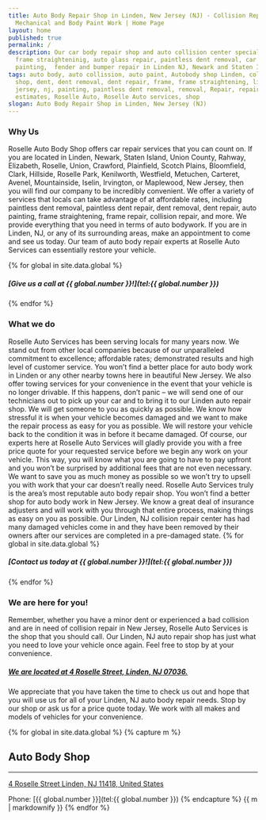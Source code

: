 ```yaml
---
title: Auto Body Repair Shop in Linden, New Jersey (NJ) - Collision Repairs,
  Mechanical and Body Paint Work | Home Page
layout: home
published: true
permalink: /
description: Our car body repair shop and auto collision center specializes in
  frame straighteninig, auto glass repair, paintless dent removal, car
  painting,  fender and bumper repair in Linden NJ, Newark and Staten Island.
tags: auto body, auto collission, auto paint, Autobody shop Linden, collision
  shop, dent, dent removal, dent repair, frame, frame straightening, linden, new
  jersey, nj, painting, paintless dent removal, removal, Repair, repair
  estimates, Roselle Auto, Roselle Auto services, shop
slogan: Auto Body Repair Shop in Linden, New Jersey (NJ)
---
```

### Why Us

Roselle Auto Body Shop offers car repair services that you can count on. If you are located in Linden, Newark, Staten Island, Union County, Rahway, Elizabeth, Roselle, Union, Crawford, Plainfield, Scotch Plains, Bloomfield, Clark, Hillside, Roselle Park, Kenilworth, Westfield, Metuchen, Carteret, Avenel, Mountainside, Iselin, Irvington, or Maplewood, New Jersey, then you will find our company to be incredibly convenient. We offer a variety of services that locals can take advantage of at affordable rates, including paintless dent removal, paintless dent repair, dent removal, dent repair, auto painting, frame straightening, frame repair, collision repair, and more. We provide everything that you need in terms of auto bodywork. If you are in Linden, NJ, or any of its surrounding areas, make an appointment to come and see us today. Our team of auto body repair experts at Roselle Auto Services can essentially restore your vehicle.

{% for global in site.data.global %}

##### \[Give us a call at {{ global.number }}!](tel:{{ global.number }})

{% endfor %}

### What we do

Roselle Auto Services has been serving locals for many years now. We stand out from other local companies because of our unparalleled commitment to excellence; affordable rates; demonstrated results and high level of customer service. You won’t find a better place for auto body work in Linden or any other nearby towns here in beautiful New Jersey. We also offer towing services for your convenience in the event that your vehicle is no longer drivable. If this happens, don’t panic – we will send one of our technicians out to pick up your car and to bring it to our Linden auto repair shop. We will get someone to you as quickly as possible. We know how stressful it is when your vehicle becomes damaged and we want to make the repair process as easy for you as possible. We will restore your vehicle back to the condition it was in before it became damaged. Of course, our experts here at Roselle Auto Services will gladly provide you with a free price quote for your requested service before we begin any work on your vehicle. This way, you will know what you are going to have to pay upfront and you won’t be surprised by additional fees that are not even necessary. We want to save you as much money as possible so we won’t try to upsell you with work that your car doesn’t really need. Roselle Auto Services truly is the area’s most reputable auto body repair shop. You won’t find a better shop for auto body work in New Jersey. We know a great deal of insurance adjusters and will work with you through that entire process, making things as easy on you as possible. Our Linden, NJ collision repair center has had many damaged vehicles come in and they have been removed by their owners after our services are completed in a pre-damaged state.
{% for global in site.data.global %}

##### \[Contact us today at {{ global.number }}!](tel:{{ global.number }})

{% endfor %}

### We are here for you!

Remember, whether you have a minor dent or experienced a bad collision and are in need of collision repair in New Jersey, Roselle Auto Services is the shop that you should call. Our Linden, NJ auto repair shop has just what you need to love your vehicle once again. Feel free to stop by at your convenience.

##### [We are located at 4 Roselle Street, Linden, NJ 07036.](https://www.google.com/maps/place/Roselle+Auto+Services+Inc+-+Linden,+NJ/@40.635433,-74.246247,17z/data=!4m7!1m4!3m3!1s0x89c3b2e1928866e5:0xe440b805db07d78e!2sRoselle+Auto+Services+Inc+-+Linden,+NJ!3b1!3m1!1s0x89c3b2e1928866e5:0xe440b805db07d78e)

We appreciate that you have taken the time to check us out and hope that you will use us for all of your Linden, NJ auto body repair needs. Stop by our shop or ask us for a price quote today. We work with all makes and models of vehicles for your convenience.

<div class="center">
{% for global in site.data.global %}
{% capture m %}

## Auto Body Shop

- - -

[4 Roselle Street
Linden,
NJ 11418, United States](/contactus)

Phone: \[{{ global.number }}](tel:{{ global.number }})
{% endcapture %}
{{ m | markdownify }}
{% endfor %}

</div>